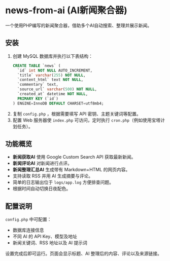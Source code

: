 # news-from-ai (AI新闻聚合器)

一个使用PHP编写的新闻聚合器，借助多个AI自动搜索、整理并展示新闻。

## 安装
1. 创建 MySQL 数据库并执行以下表结构：
   ```sql
   CREATE TABLE `news` (
     `id` int NOT NULL AUTO_INCREMENT,
     `title` varchar(255) NOT NULL,
     `content_html` text NOT NULL,
     `commentary` text,
     `source_url` varchar(500) NOT NULL,
     `created_at` datetime NOT NULL,
     PRIMARY KEY (`id`)
   ) ENGINE=InnoDB DEFAULT CHARSET=utf8mb4;
   ```
2. 复制 `config.php` ，根据需要填写 API 密钥、主题关键词等配置。
3. 配置 Web 服务器使 `index.php` 可访问，定时执行 `cron.php`（例如使用宝塔计划任务）。

## 功能概览
- **新闻获取AI** 使用 Google Custom Search API 获取最新新闻。
- **新闻评论AI** 对新闻进行点评。
- **新闻整理汇总AI** 生成带有 Markdown+HTML 的网页内容。
- 支持读取 RSS 并用 AI 生成摘要与评论。
- 简单的日志输出位于 `logs/app.log` 方便排查问题。
- 根据时间自动切换日夜配色。

## 配置说明
`config.php` 中可配置：
- 数据库连接信息
- 不同 AI 的 API Key、模型及地址
- 新闻关键词、RSS 地址以及 AI 提示词

设置完成后即可运行。页面会显示标题、AI 整理后的内容、评论以及来源链接。
